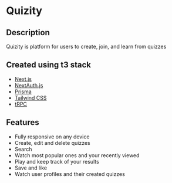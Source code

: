 # Quizity

## Description 
Quizity is platform for users to create, join, and learn from quizzes

## Created using t3 stack

- [Next.js](https://nextjs.org)
- [NextAuth.js](https://next-auth.js.org)
- [Prisma](https://prisma.io)
- [Tailwind CSS](https://tailwindcss.com)
- [tRPC](https://trpc.io)

## Features

- Fully responsive on any device
- Create, edit and delete quizzes
- Search
- Watch most popular ones and your recently viewed
- Play and keep track of your results
- Save and like
- Watch user profiles and their created quizzes
